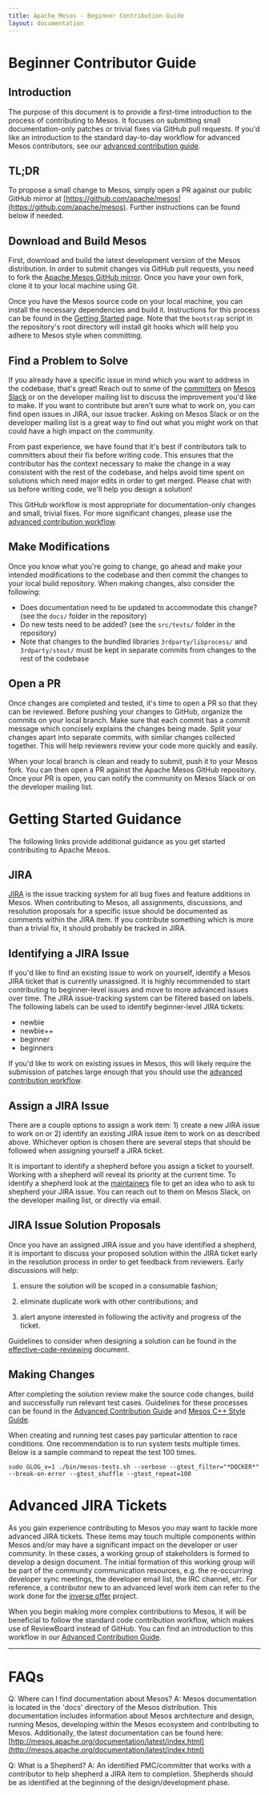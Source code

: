 ```yaml
---
title: Apache Mesos - Beginner Contribution Guide
layout: documentation
---
```


# Beginner Contributor Guide

## Introduction

The purpose of this document is to provide a first-time introduction to the process of contributing to Mesos. It focuses on submitting small documentation-only patches or trivial fixes via GitHub pull requests. If you'd like an introduction to the standard day-to-day workflow for advanced Mesos contributors, see our [advanced contribution guide](advanced-contribution.md).

## TL;DR
To propose a small change to Mesos, simply open a PR against our public GitHub mirror at [https://github.com/apache/mesos](https://github.com/apache/mesos). Further instructions can be found below if needed.

## Download and Build Mesos

First, download and build the latest development version of the Mesos distribution. In order to submit changes via GitHub pull requests, you need to fork the [Apache Mesos GitHub mirror](https://github.com/apache/mesos). Once you have your own fork, clone it to your local machine using Git.

Once you have the Mesos source code on your local machine, you can install the necessary dependencies and build it. Instructions for this process can be found in the [Getting Started](getting-started.md) page. Note that the `bootstrap` script in the repository's root directory will install git hooks which will help you adhere to Mesos style when committing.

## Find a Problem to Solve

If you already have a specific issue in mind which you want to address in the codebase, that's great! Reach out to some of the [committers](committers.md) on [Mesos Slack](/community) or on the developer mailing list to discuss the improvement you'd like to make. If you want to contribute but aren't sure what to work on, you can find open issues in JIRA, our issue tracker. Asking on Mesos Slack or on the developer mailing list is a great way to find out what you might work on that could have a high impact on the community.

From past experience, we have found that it's best if contributors talk to committers about their fix before writing code. This ensures that the contributor has the context necessary to make the change in a way consistent with the rest of the codebase, and helps avoid time spent on solutions which need major edits in order to get merged. Please chat with us before writing code, we'll help you design a solution!

This GitHub workflow is most appropriate for documentation-only changes and small, trivial fixes. For more significant changes, please use the [advanced contribution workflow](advanced-contribution.md).

## Make Modifications

Once you know what you're going to change, go ahead and make your intended modifications to the codebase and then commit the changes to your local build repository. When making changes, also consider the following:

* Does documentation need to be updated to accommodate this change? (see the `docs/` folder in the repository)
* Do new tests need to be added? (see the `src/tests/` folder in the repository)
* Note that changes to the bundled libraries `3rdparty/libprocess/` and `3rdparty/stout/` must be kept in separate commits from changes to the rest of the codebase

## Open a PR

Once changes are completed and tested, it's time to open a PR so that they can be reviewed. Before pushing your changes to GitHub, organize the commits on your local branch. Make sure that each commit has a commit message which concisely explains the changes being made. Split your changes apart into separate commits, with similar changes collected together. This will help reviewers review your code more quickly and easily.

When your local branch is clean and ready to submit, push it to your Mesos fork. You can then open a PR against the Apache Mesos GitHub repository. Once your PR is open, you can notify the community on Mesos Slack or on the developer mailing list.

# Getting Started Guidance

The following links provide additional guidance as you get started contributing to Apache Mesos.

## JIRA

[JIRA](http://issues.apache.org/jira/browse/MESOS) is the issue tracking system for all bug fixes and feature additions in Mesos. When contributing to Mesos, all assignments, discussions, and resolution proposals for a specific issue should be documented as comments within the JIRA item. If you contribute something which is more than a trivial fix, it should probably be tracked in JIRA.

## Identifying a JIRA Issue

If you'd like to find an existing issue to work on yourself, identify a Mesos JIRA ticket that is currently unassigned. It is highly recommended to start contributing to beginner-level issues and move to more advanced issues over time. The JIRA issue-tracking system can be filtered based on labels. The following labels can be used to identify beginner-level JIRA tickets:

* newbie
* newbie++
* beginner
* beginners

If you'd like to work on existing issues in Mesos, this will likely require the submission of patches large enough that you should use the [advanced contribution workflow](advanced-contribution.md).

## Assign a JIRA Issue

There are a couple options to assign a work item: 1) create a new JIRA issue to work on or 2) identify an existing JIRA issue item to work on as described above. Whichever option is chosen there are several steps that should be followed when assigning yourself a JIRA ticket.

It is important to identify a shepherd before you assign a ticket to yourself. Working with a shepherd will reveal its priority at the current time. To identify a shepherd look at the [maintainers](committers.md) file to get an idea who to ask to shepherd your JIRA issue. You can reach out to them on Mesos Slack, on the developer mailing list, or directly via email.

## JIRA Issue Solution Proposals

Once you have an assigned JIRA issue and you have identified a shepherd, it is important to discuss your proposed solution within the JIRA ticket early in the resolution process in order to get feedback from reviewers. Early discussions will help:

1. ensure the solution will be scoped in a consumable fashion;

2. eliminate duplicate work with other contributions; and

3. alert anyone interested in following the activity and progress of the ticket.


Guidelines to consider when designing a solution can be found in the [effective-code-reviewing](effective-code-reviewing.md) document.

## Making Changes

After completing the solution review make the source code changes, build and successfully run relevant test cases. Guidelines for these processes can be found in the [Advanced Contribution Guide](advanced-contribution.md) and [Mesos C++ Style Guide](c++-style-guide.md).

When creating and running test cases pay particular attention to race conditions. One recommendation is to run system tests multiple times.  Below is a sample command to repeat the test 100 times.


    sudo GLOG_v=1 ./bin/mesos-tests.sh --verbose --gtest_filter="*DOCKER*" --break-on-error --gtest_shuffle --gtest_repeat=100

# Advanced JIRA Tickets

As you gain experience contributing to Mesos you may want to tackle more advanced JIRA tickets. These items may touch multiple components within Mesos and/or may have a significant impact on the developer or user community. In these cases, a working group of stakeholders is formed to develop a design document. The initial formation of this working group will be part of the community communication resources, e.g. the re-occurring developer sync meetings, the developer email list, the IRC channel, etc. For reference, a contributor new to an advanced level work item can refer to the work done for the [inverse offer](https://issues.apache.org/jira/browse/MESOS-1592) project.

When you begin making more complex contributions to Mesos, it will be beneficial to follow the standard code contribution workflow, which makes use of ReviewBoard instead of GitHub. You can find an introduction to this workflow in our [Advanced Contribution Guide](advanced-contribution.md).

-----

# FAQs

Q: Where can I find documentation about Mesos?
A: Mesos documentation is located in the 'docs' directory of the Mesos distribution. This documentation includes information about Mesos architecture and design, running Mesos, developing within the Mesos ecosystem and contributing to Mesos. Additionally, the latest documentation can be found here:
[http://mesos.apache.org/documentation/latest/index.html](http://mesos.apache.org/documentation/latest/index.html)


Q: What is a Shepherd?
A: An identified PMC/committer that works with a contributor to help shepherd a JIRA item to completion.  Shepherds should be as identified at the beginning of the design/development phase.
